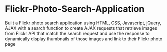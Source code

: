 # Flickr-Photo-Search-Application

Built a Flickr photo search application using HTML, CSS, Javascript, jQuery, AJAX with a search function to create AJAX requests that retrieve images from Flickr API that match the search request and use the response to dynamically display thumbnails of those images and link to their Flickr photo page
